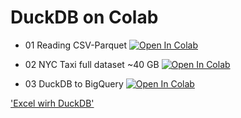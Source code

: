 # DuckDB on Colab

- 01 Reading CSV-Parquet [![Open In Colab](https://colab.research.google.com/assets/colab-badge.svg)](https://colab.research.google.com/github/Frenz86/DuckDB/blob/main/01_DuckDB_intro.ipynb)

- 02 NYC Taxi full dataset ~40 GB [![Open In Colab](https://colab.research.google.com/assets/colab-badge.svg)](https://colab.research.google.com/github/Frenz86/DuckDB/blob/main/02_DuckDB_parquet.ipynb)

- 03 DuckDB to BigQuery [![Open In Colab](https://colab.research.google.com/assets/colab-badge.svg)](https://colab.research.google.com/github/Frenz86/DuckDB/blob/main/03_DuckDB_BiqgQuery.ipynb)

['Excel wirh DuckDB'](https://github.com/RusselWebber/xlDuckDb)